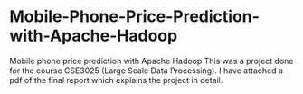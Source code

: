 # Mobile-Phone-Price-Prediction-with-Apache-Hadoop
Mobile phone price prediction with Apache Hadoop
This was a project done for the course CSE3025 (Large Scale Data Processing). I have attached a pdf of the final report which explains the project in detail.
